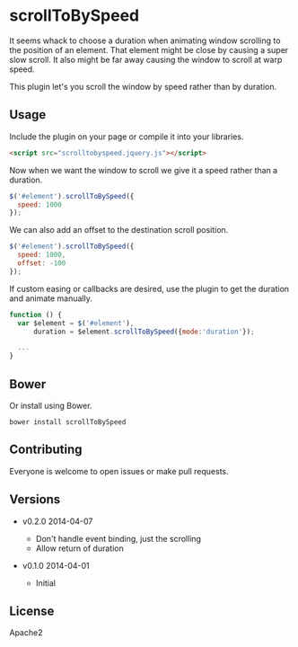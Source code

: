 scrollToBySpeed
===============

It seems whack to choose a duration when animating window scrolling to
the position of an element. That element might be close by causing a
super slow scroll. It also might be far away causing the window to scroll
at warp speed.

This plugin let's you scroll the window by speed rather than by duration.

Usage
-----

Include the plugin on your page or compile it into your libraries.

```html
<script src="scrolltobyspeed.jquery.js"></script>
```

Now when we want the window to scroll we give it a speed rather than
a duration.

```javascript
$('#element').scrollToBySpeed({
  speed: 1000
});
```

We can also add an offset to the destination scroll position.

```javascript
$('#element').scrollToBySpeed({
  speed: 1000,
  offset: -100
});
```

If custom easing or callbacks are desired, use the plugin to get the duration
and animate manually.

```javascript
function () {
  var $element = $('#element'),
      duration = $element.scrollToBySpeed({mode:'duration'});

  ...
}
```

Bower
-----

Or install using Bower.

```
bower install scrollToBySpeed
```

Contributing
------------

Everyone is welcome to open issues or make pull requests.

Versions
--------

+ v0.2.0 2014-04-07
  + Don't handle event binding, just the scrolling
  + Allow return of duration

+ v0.1.0 2014-04-01
  + Initial

License
-------

Apache2
